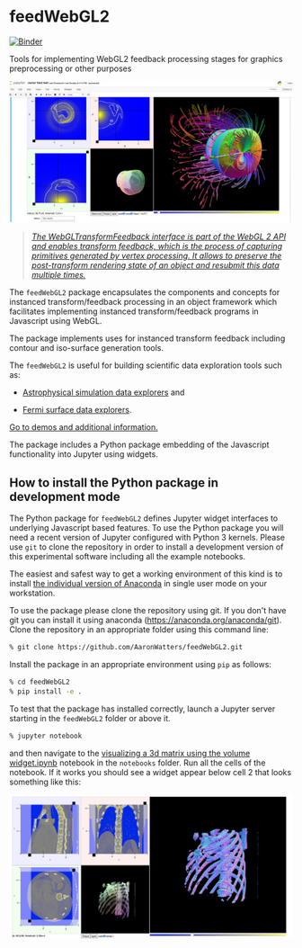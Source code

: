 # feedWebGL2

[![Binder](https://mybinder.org/badge.svg)](https://mybinder.org/v2/gh/AaronWatters/feedWebGL2/master)

Tools for implementing WebGL2 feedback processing stages for graphics preprocessing or other purposes

<img src="magnetic_field.png" width=600/>

<blockquote>
<a href="https://developer.mozilla.org/en-US/docs/Web/API/WebGLTransformFeedback"><em>
The WebGLTransformFeedback interface is part of the WebGL 2 API and enables transform feedback, which is the process of capturing primitives generated by vertex processing. It allows to preserve the post-transform rendering state of an object and resubmit this data multiple times.
</em></a>
</blockquote>

The <code>feedWebGL2</code> package encapsulates the components
and concepts for
instanced transform/feedback processing in an object framework
which facilitates implementing instanced transform/feedback programs
in Javascript using WebGL.

The package implements uses for instanced transform feedback
including contour and iso-surface generation tools.

The <code>feedWebGL2</code> is useful for building scientific data exploration tools
such as:

* <a href="https://github.com/flatironinstitute/radiation_viz">Astrophysical simulation data explorers</a> and

* <a href="https://github.com/flatironinstitute/Fermi_surface_visualization">Fermi surface data explorers</a>.

<a href="https://flatironinstitute.github.io/feedWebGL2/">
Go to demos and additional information.
</a>


The package includes a Python package embedding of the Javascript functionality into Jupyter using widgets.

## How to install the Python package in development mode

The Python package for <code>feedWebGL2</code> defines Jupyter widget interfaces to underlying
Javascript based features.  To use the Python package you will need a recent version of Jupyter
configured with Python 3 kernels.  Please use `git` to clone the repository in order to
install a development version of this experimental software including all the example notebooks.

The easiest and safest way to get a working environment of this kind is to install
<a href="https://www.anaconda.com/products/individual">the individual version of Anaconda</a>
in single user mode on your workstation.

To use the package please clone the repository using git.  If you don't have git you can install it
using anaconda (<a href="https://anaconda.org/anaconda/git">https://anaconda.org/anaconda/git</a>).
Clone the repository in an appropriate folder using this command line:

```bash
% git clone https://github.com/AaronWatters/feedWebGL2.git
```

Install the package in an appropriate environment using `pip`
as follows:

```bash
% cd feedWebGL2
% pip install -e .
```

To test that the package has installed correctly, launch a Jupyter server starting in the
`feedWebGL2` folder or above it.

```bash
% jupyter notebook
```

and then navigate to the 
<a href="https://github.com/AaronWatters/feedWebGL2/blob/master/notebooks/visualizing%20a%203d%20matrix%20using%20the%20volume%20widget.ipynb">
visualizing a 3d matrix using the volume widget.ipynb</a> notebook in the `notebooks` folder.
Run all the cells of the notebook.  If it works you should see a widget appear below
cell 2 that looks something like this:

<img src="./notebooks/torso.png">


